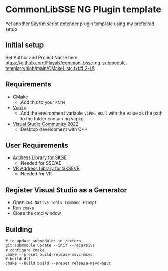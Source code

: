 # CommonLibSSE NG Plugin template
Yet another Skyrim script extender plugin template using my preferred setup

## Initial setup

Set Author and Project Name here
https://github.com/FlayaN/commonlibsse-ng-submodule-template/blob/main/CMakeLists.txt#L3-L5

## Requirements

- [CMake](https://cmake.org/)
  - Add this to your `PATH`
- [Vcpkg](https://github.com/microsoft/vcpkg)
  - Add the environment variable `VCPKG_ROOT` with the value as the path to the folder containing vcpkg
- [Visual Studio Community 2022](https://visualstudio.microsoft.com/)
  - Desktop development with C++

## User Requirements

- [Address Library for SKSE](https://www.nexusmods.com/skyrimspecialedition/mods/32444)
  - Needed for SSE/AE
- [VR Address Library for SKSEVR](https://www.nexusmods.com/skyrimspecialedition/mods/58101)
  - Needed for VR

## Register Visual Studio as a Generator

- Open `x64 Native Tools Command Prompt`
- Run `cmake`
- Close the cmd window

## Building

```
# to update submodules in /extern
git submodule update --init --recursive
# configure cmake
cmake --preset build-release-msvc-msvc
# build dll
cmake --build build --preset release-msvc-msvc
```
